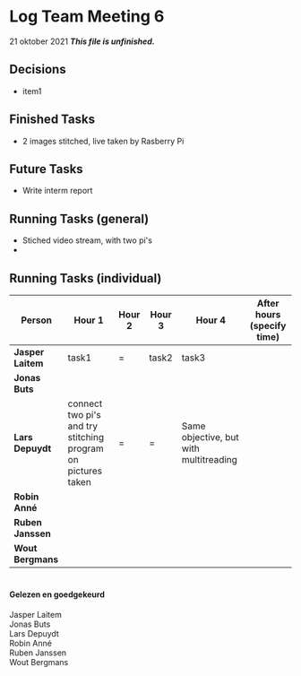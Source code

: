 # Log Team Meeting 6
21 oktober 2021
**_This file is unfinished._**
## Decisions
* item1

## Finished Tasks
* 2 images stitched, live taken by Rasberry Pi

## Future Tasks
* Write interm report
  
## Running Tasks (general)
* Stiched video stream, with two pi's
* 

## Running Tasks (individual)
Person | Hour 1 | Hour 2 | Hour 3 | Hour 4 | After hours (specify time)
------ | ------ | ------ | ------ | ------ | -------------
**Jasper Laitem** | task1 | = | task2 | task3
**Jonas Buts**    |    |     |      |
**Lars Depuydt**  |  connect two pi's and try stitching program on pictures taken  |  =   |   =   | Same objective, but with multitreading
**Robin Anné**    |    |     |      |
**Ruben Janssen** |    |     |      |
**Wout Bergmans** |    |     |      |

#
#### Gelezen en goedgekeurd
Jasper Laitem <br/>
Jonas Buts <br/>
Lars Depuydt <br/>
Robin Anné <br/>
Ruben Janssen <br/>
Wout Bergmans